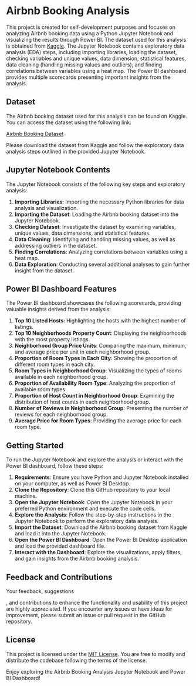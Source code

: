 # Airbnb Booking Analysis

This project is created for self-development purposes and focuses on analyzing Airbnb booking data using a Python Jupyter Notebook and visualizing the results through Power BI. The dataset used for this analysis is obtained from [Kaggle](https://www.kaggle.com/datasets/prahalmendon/airbnb-booking-analysis). The Jupyter Notebook contains exploratory data analysis (EDA) steps, including importing libraries, loading the dataset, checking variables and unique values, data dimension, statistical features, data cleaning (handling missing values and outliers), and finding correlations between variables using a heat map. The Power BI dashboard provides multiple scorecards presenting important insights from the analysis.

## Dataset

The Airbnb booking dataset used for this analysis can be found on Kaggle. You can access the dataset using the following link:

[Airbnb Booking Dataset](https://www.kaggle.com/datasets/prahalmendon/airbnb-booking-analysis)

Please download the dataset from Kaggle and follow the exploratory data analysis steps outlined in the provided Jupyter Notebook.

## Jupyter Notebook Contents

The Jupyter Notebook consists of the following key steps and exploratory analysis:

1. **Importing Libraries**: Importing the necessary Python libraries for data analysis and visualization.
2. **Importing the Dataset**: Loading the Airbnb booking dataset into the Jupyter Notebook.
3. **Checking Dataset**: Investigate the dataset by examining variables, unique values, data dimensions, and statistical features.
4. **Data Cleaning**: Identifying and handling missing values, as well as addressing outliers in the dataset.
5. **Finding Correlations**: Analyzing correlations between variables using a heat map.
6. **Data Exploration**: Conducting several additional analyses to gain further insight from the dataset.

## Power BI Dashboard Features

The Power BI dashboard showcases the following scorecards, providing valuable insights derived from the analysis:

1. **Top 10 Listed Hosts**: Highlighting the hosts with the highest number of listings.
2. **Top 10 Neighborhoods Property Count**: Displaying the neighborhoods with the most property listings.
3. **Neighborhood Group Price Units**: Comparing the maximum, minimum, and average price per unit in each neighborhood group.
4. **Proportion of Room Types in Each City**: Showing the proportion of different room types in each city.
5. **Room Types in Neighborhood Group**: Visualizing the types of rooms available in each neighborhood group.
6. **Proportion of Availability Room Type**: Analyzing the proportion of available room types.
7. **Proportion of Host Count in Neighborhood Group**: Examining the distribution of host counts in each neighborhood group.
8. **Number of Reviews in Neighborhood Group**: Presenting the number of reviews for each neighborhood group.
9. **Average Price for Room Types**: Providing the average price for each room type.

## Getting Started

To run the Jupyter Notebook and explore the analysis or interact with the Power BI dashboard, follow these steps:

1. **Requirements**: Ensure you have Python and Jupyter Notebook installed on your computer, as well as Power BI Desktop.
2. **Clone the Repository**: Clone this GitHub repository to your local machine.
3. **Open the Jupyter Notebook**: Open the Jupyter Notebook in your preferred Python environment and execute the code cells.
4. **Explore the Analysis**: Follow the step-by-step instructions in the Jupyter Notebook to perform the exploratory data analysis.
5. **Import the Dataset**: Download the Airbnb booking dataset from Kaggle and load it into the Jupyter Notebook.
6. **Open the Power BI Dashboard**: Open the Power BI Desktop application and load the provided dashboard file.
7. **Interact with the Dashboard**: Explore the visualizations, apply filters, and gain insights from the Airbnb booking analysis.

## Feedback and Contributions

Your feedback, suggestions

, and contributions to enhance the functionality and usability of this project are highly appreciated. If you encounter any issues or have ideas for improvement, please submit an issue or pull request in the GitHub repository.

## License

This project is licensed under the [MIT License](LICENSE). You are free to modify and distribute the codebase following the terms of the license.

Enjoy exploring the Airbnb Booking Analysis Jupyter Notebook and Power BI Dashboard!
